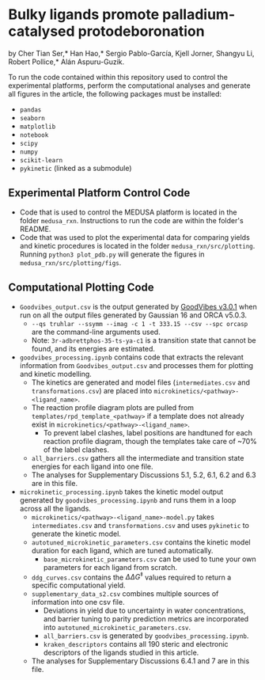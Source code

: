 # Bulky ligands promote palladium-catalysed protodeboronation

by Cher Tian Ser,* Han Hao,* Sergio Pablo-García, Kjell Jorner, Shangyu Li, Robert Pollice,* Alán Aspuru-Guzik.

To run the code contained within this repository used to control the experimental platforms, perform the computational analyses and generate all figures in the article, the following packages must be installed:
- `pandas`
- `seaborn`
- `matplotlib`
- `notebook`
- `scipy`
- `numpy`
- `scikit-learn`
- `pykinetic` (linked as a submodule)

## Experimental Platform Control Code
- Code that is used to control the MEDUSA platform is located in the folder `medusa_rxn`. Instructions to run the code are within the folder's README.
- Code that was used to plot the experimental data for comparing yields and kinetic procedures is located in the folder `medusa_rxn/src/plotting`. Running `python3 plot_pdb.py` will generate the figures in `medusa_rxn/src/plotting/figs`.

## Computational Plotting Code

- `Goodvibes_output.csv` is the output generated by [GoodVibes v3.0.1](https://github.com/patonlab/GoodVibes) when run on all the output files generated by Gaussian 16 and ORCA v5.0.3.
	- `--qs truhlar --ssymm --imag -c 1 -t 333.15 --csv --spc orcasp` are the command-line arguments used.
 	- Note: `3r-adbrettphos-35-ts-ya-c1` is a transition state that cannot be found, and its energies are estimated.
- `goodvibes_processing.ipynb` contains code that extracts the relevant information from `Goodvibes_output.csv` and processes them for plotting and kinetic modelling.
	- The kinetics are generated and model files (`intermediates.csv` and `transformations.csv`) are placed into `microkinetics/<pathway>-<ligand_name>`.
 	- The reaction profile diagram plots are pulled from `templates/rpd_template_<pathway>` if a template does not already exist in `microkinetics/<pathway>-<ligand_name>`.
  		- To prevent label clashes, label positions are handtuned for each reaction profile diagram, though the templates take care of ~70% of the label clashes.
    - `all_barriers.csv` gathers all the intermediate and transition state energies for each ligand into one file.
    - The analyses for Supplementary Discussions 5.1, 5.2, 6.1, 6.2 and 6.3 are in this file.
- `microkinetic_processing.ipynb` takes the kinetic model output generated by `goodvibes_processing.ipynb` and runs them in a loop across all the ligands.
	- `microkinetics/<pathway>-<ligand_name>-model.py` takes `intermediates.csv` and `transformations.csv` and uses `pykinetic` to generate the kinetic model.
	- `autotuned_microkinetic_parameters.csv` contains the kinetic model duration for each ligand, which are tuned automatically.
 		- `base_microkinetic_parameters.csv` can be used to tune your own parameters for each ligand from scratch.
	- `ddg_curves.csv` contains the $\Delta\Delta G^{‡}$ values required to return a specific computational yield.
    - `supplementary_data_s2.csv` combines multiple sources of information into one csv file.
    	- Deviations in yield due to uncertainty in water concentrations, and barrier tuning to parity prediction metrics are incorporated into `autotuned_microkinetic_parameters.csv`.
     	- `all_barriers.csv` is generated by `goodvibes_processing.ipynb`.
     	- `kraken_descriptors` contains all 190 steric and electronic descriptors of the ligands studied in this article.
   - The analyses for Supplementary Discussions 6.4.1 and 7 are in this file.
